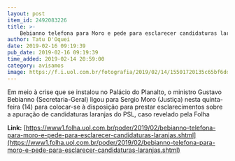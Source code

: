 ```yaml
---
layout: post
item_id: 2492083226
title: >-
    Bebianno telefona para Moro e pede para esclarecer candidaturas laranjas
author: Tatu D'Oquei
date: 2019-02-16 09:19:39
pub_date: 2019-02-16 09:19:39
time_added: 2019-02-14 20:59:00
category: avisamos
image: https://f.i.uol.com.br/fotografia/2019/02/14/15501720135c65bf6dd21ed_1550172013_3x2_rt.jpg
---
```


Em meio à crise que se instalou no Palácio do Planalto, o ministro Gustavo Bebianno (Secretaria-Geral) ligou para Sergio Moro (Justiça) nesta quinta-feira (14) para colocar-se à disposição para prestar esclarecimentos sobre a apuração de candidaturas laranjas do PSL, caso revelado pela Folha

**Link:** [https://www1.folha.uol.com.br/poder/2019/02/bebianno-telefona-para-moro-e-pede-para-esclarecer-candidaturas-laranjas.shtml](https://www1.folha.uol.com.br/poder/2019/02/bebianno-telefona-para-moro-e-pede-para-esclarecer-candidaturas-laranjas.shtml)

